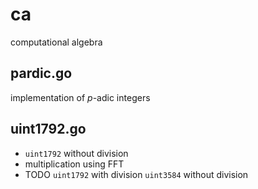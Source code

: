 # ca
computational algebra

## pardic.go

implementation of $p$-adic integers

## uint1792.go

- `uint1792` without division
- multiplication using FFT
- TODO `uint1792` with division `uint3584` without division
